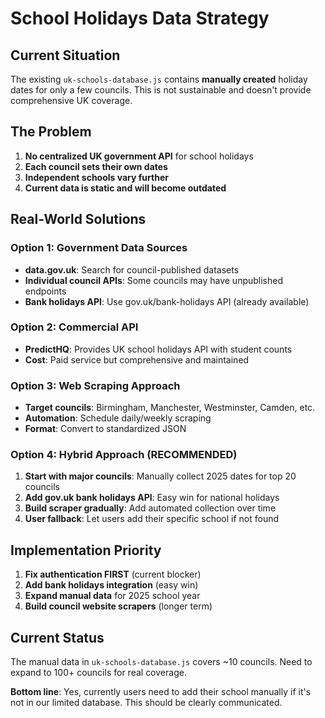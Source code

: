 # School Holidays Data Strategy

## Current Situation

The existing `uk-schools-database.js` contains **manually created** holiday dates for only a few councils. This is not sustainable and doesn't provide comprehensive UK coverage.

## The Problem

1. **No centralized UK government API** for school holidays
2. **Each council sets their own dates** 
3. **Independent schools vary further**
4. **Current data is static and will become outdated**

## Real-World Solutions

### Option 1: Government Data Sources
- **data.gov.uk**: Search for council-published datasets
- **Individual council APIs**: Some councils may have unpublished endpoints
- **Bank holidays API**: Use gov.uk/bank-holidays API (already available)

### Option 2: Commercial API
- **PredictHQ**: Provides UK school holidays API with student counts
- **Cost**: Paid service but comprehensive and maintained

### Option 3: Web Scraping Approach
- **Target councils**: Birmingham, Manchester, Westminster, Camden, etc.
- **Automation**: Schedule daily/weekly scraping
- **Format**: Convert to standardized JSON

### Option 4: Hybrid Approach (RECOMMENDED)
1. **Start with major councils**: Manually collect 2025 dates for top 20 councils
2. **Add gov.uk bank holidays API**: Easy win for national holidays  
3. **Build scraper gradually**: Add automated collection over time
4. **User fallback**: Let users add their specific school if not found

## Implementation Priority

1. **Fix authentication FIRST** (current blocker)
2. **Add bank holidays integration** (easy win)
3. **Expand manual data** for 2025 school year
4. **Build council website scrapers** (longer term)

## Current Status

The manual data in `uk-schools-database.js` covers ~10 councils. Need to expand to 100+ councils for real coverage.

**Bottom line**: Yes, currently users need to add their school manually if it's not in our limited database. This should be clearly communicated.